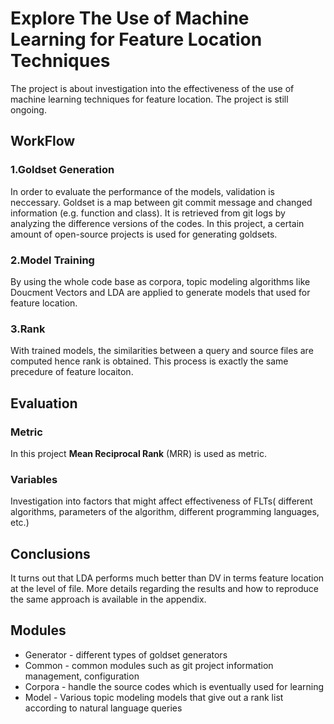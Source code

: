 # Explore The Use of Machine Learning for Feature Location Techniques
The project is about investigation into the effectiveness of the use of machine learning techniques for feature location.
The project is still ongoing.

## WorkFlow
### 1.Goldset Generation
In order to evaluate the performance of the models, validation is neccessary. Goldset is a map between git commit message and changed information (e.g. function and class). It is retrieved from git logs by analyzing the difference versions of the codes. In this project, a certain amount of open-source projects is used for generating goldsets.

### 2.Model Training
By using the whole code base as corpora, topic modeling algorithms like Doucment Vectors and LDA are applied to generate models that used for feature location.

### 3.Rank
With trained models, the similarities between a query and source files are computed hence rank is obtained.
This process is exactly the same precedure of feature locaiton.

## Evaluation
### Metric
In this project **Mean Reciprocal Rank** (MRR) is used as metric.
### Variables
Investigation into factors that might affect effectiveness of FLTs( different algorithms, parameters of the algorithm, different programming languages, etc.)

## Conclusions
It turns out that LDA performs much better than DV in terms feature location at the level of file.
More details regarding the results and how to reproduce the same approach is available in the appendix. 
        	
## Modules
- Generator - different types of goldset generators
- Common - common modules such as git project information management, configuration
- Corpora - handle the source codes which is eventually used for learning   
- Model - Various topic modeling models that give out a rank list according to natural language queries


